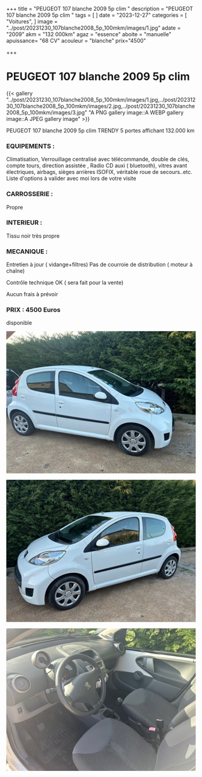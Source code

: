 +++
title = "PEUGEOT 107 blanche 2009 5p clim "
description = "PEUGEOT 107 blanche 2009 5p clim  "
tags = [
]
date = "2023-12-27"
categories = [
    "Voitures",
]
image = "../post/20231230_107blanche2008_5p_100mkm/images/1.jpg"
adate = "2009"
akm = "132 000km"
agaz = "essence"
aboite = "manuelle"
apuissance= "68 CV"
acouleur = "blanche"
prix="4500"

+++

# PEUGEOT 107 blanche 2009 5p clim

{{< gallery  "../post/20231230_107blanche2008_5p_100mkm/images/1.jpg,../post/20231230_107blanche2008_5p_100mkm/images/2.jpg,../post/20231230_107blanche2008_5p_100mkm/images/3.jpg" "A PNG gallery image::A WEBP gallery image::A JPEG gallery image" >}}
 


PEUGEOT 107 blanche 2009 5p clim TRENDY 5 portes affichant 132.000 km


### EQUIPEMENTS :
Climatisation, Verrouillage centralisé avec télécommande, double de clés, compte tours, direction assistée , Radio CD auxi ( bluetooth), vitres avant électriques, airbags, sièges arrières ISOFIX, véritable roue de secours..etc.
Liste d'options à valider avec moi lors de votre visite


### CARROSSERIE :
Propre 


### INTERIEUR :
Tissu noir très propre

### MECANIQUE :
Entretien à jour ( vidange+filtres)
Pas de courroie de distribution ( moteur à chaîne)


Contrôle technique OK ( sera fait pour la vente)

Aucun frais à prévoir


### PRIX : 4500 Euros

disponible


<!-- more -->


![](images/1.jpg)

![](images/2.jpg)

![](images/3.jpg)

